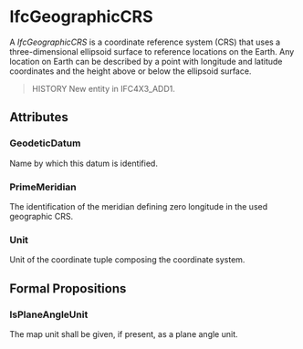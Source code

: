 # IfcGeographicCRS

A _IfcGeographicCRS_ is a coordinate reference system (CRS) that uses a three-dimensional ellipsoid surface to reference locations on the Earth. Any location on Earth can be described by a point with longitude and latitude coordinates and the height above or below the ellipsoid surface.

> HISTORY New entity in IFC4X3_ADD1.

## Attributes

### GeodeticDatum

Name by which this datum is identified.

### PrimeMeridian

The identification of the meridian defining zero longitude in the used geographic CRS.

### Unit

Unit of the coordinate tuple composing the coordinate system.

## Formal Propositions

### IsPlaneAngleUnit

The map unit shall be given, if present, as a plane angle unit.
